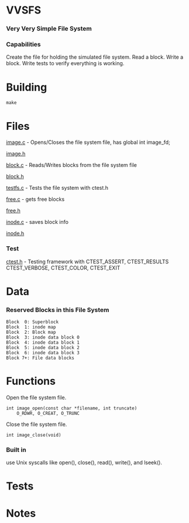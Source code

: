 # VVSFS

### Very Very Simple File System

### Capabilities

Create the file for holding the simulated file system.
Read a block.
Write a block.
Write tests to verify everything is working.

# Building

    make

# Files

[image.c](image.c) - Opens/Closes the file system file, has global int image_fd;

[image.h](image.h)

[block.c](block.c) - Reads/Writes blocks from the file system file

[block.h](block.h)

[testfs.c](testfs.c) - Tests the file system with ctest.h

[free.c](free.c) - gets free blocks

[free.h](free.h)

[inode.c](inode.c) - saves block info

[inode.h](inode.h)

### Test

[ctest.h](ctest.h) - Testing framework with CTEST_ASSERT, CTEST_RESULTS CTEST_VERBOSE, CTEST_COLOR, CTEST_EXIT

# Data
 
### Reserved Blocks in this File System

    Block  0: Superblock
    Block  1: inode map
    Block  2: Block map
    Block  3: inode data block 0
    Block  4: inode data block 1
    Block  5: inode data block 2
    Block  6: inode data block 3
    Block 7+: File data blocks

# Functions

Open the file system file.

    int image_open(const char *filename, int truncate)
        O_RDWR, O_CREAT, O_TRUNC

Close the file system file.

    int image_close(void)

### Built in

use Unix syscalls like open(), close(), read(), write(), and lseek().

# Tests

# Notes

